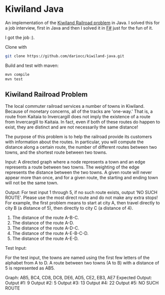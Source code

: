 # Kiwiland Java

An implementation of the [Kiwiland Railroad problem](#kiwiland-problem) in Java.
I solved this for a job interview, first in Java and then I solved it in [F#](http://github.com/dariocc/kiwiland-fsharp) just for the fun of it.

I got the job :).

Clone with

```bash
git clone https://github.com/dariocc/kiwiland-java.git
```

Build and test with maven:

```bash
mvn compile
mvn test
```

## Kiwiland Railroad Problem

The local commuter railroad services a number of towns in Kiwiland.  Because of monetary concerns, all of the tracks are 'one-way.' That is, a route from Kaitaia to Invercargill does not imply the existence of a route from Invercargill to Kaitaia. In fact, even if both of these routes do
happen to exist, they are distinct and are not necessarily the same distance!

The purpose of this problem is to help the railroad provide its customers with information about the routes. In particular, you will compute the distance along a certain route, the number of different routes between two towns, and the shortest route between two towns.

Input: A directed graph where a node represents a town and an edge represents a route between two towns. The weighting of the edge represents the distance between the two towns. A given route will never appear more than once, and for a given route, the starting and ending
town will not be the same town.

Output: For test input 1 through 5, if no such route exists, output 'NO SUCH ROUTE'. Please use the most direct route and do not make any
extra stops! For example, the first problem means to start at city A, then travel directly to city B (a distance of 5), then directly to city C (a distance
of 4).

1. The distance of the route A-B-C.
2. The distance of the route A-D.
3. The distance of the route A-D-C.
4. The distance of the route A-E-B-C-D.
5. The distance of the route A-E-D.

Test Input:

For the test input, the towns are named using the first few letters of the alphabet from A to D. A route between two towns (A to B) with a
distance of 5 is represented as AB5.

Graph: AB5, BC4, CD8, DC8, DE6, AD5, CE2, EB3, AE7
Expected Output:
Output #1: 9
Output #2: 5
Output #3: 13
Output #4: 22
Output #5: NO SUCH ROUTE
